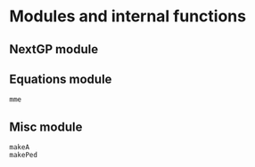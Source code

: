 
# Modules and internal functions

## NextGP module


## Equations module

```@docs
mme
```

## Misc module

```@docs
makeA
makePed
```
